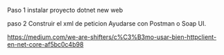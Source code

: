 Paso 1 instalar proyecto
dotnet new web

paso 2 Construir el xml de peticion
Ayudarse con Postman o Soap UI.

https://medium.com/we-are-shifters/c%C3%B3mo-usar-bien-httpclient-en-net-core-af5bc0c4b98

